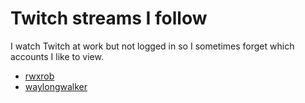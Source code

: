 # Twitch streams I follow

I watch Twitch at work but not logged in so I sometimes forget which
accounts I like to view.

- [rwxrob][tr]
- [waylongwalker][tww]

[tr]: https://www.twitch.tv/rwxrob
[tww]: https://www.twitch.tv/waylonwalker

